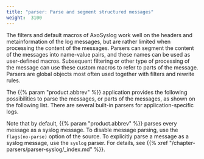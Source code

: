```yaml
---
title: "parser: Parse and segment structured messages"
weight:  3100
---
```

<!-- DISCLAIMER: This file is based on the syslog-ng Open Source Edition documentation https://github.com/balabit/syslog-ng-ose-guides/commit/2f4a52ee61d1ea9ad27cb4f3168b95408fddfdf2 and is used under the terms of The syslog-ng Open Source Edition Documentation License. The file has been modified by Axoflow. -->

The filters and default macros of AxoSyslog work well on the headers and metainformation of the log messages, but are rather limited when processing the content of the messages. Parsers can segment the content of the messages into name-value pairs, and these names can be used as user-defined macros. Subsequent filtering or other type of processing of the message can use these custom macros to refer to parts of the message. Parsers are global objects most often used together with filters and rewrite rules.

The {{% param "product.abbrev" %}} application provides the following possibilities to parse the messages, or parts of the messages, as shown on the following list. There are several built-in parsers for application-specific logs.

Note that by default, {{% param "product.abbrev" %}} parses every message as a syslog message. To disable message parsing, use the `flags(no-parse)` option of the source. To explicitly parse a message as a syslog message, use the `syslog` parser. For details, see {{% xref "/chapter-parsers/parser-syslog/_index.md" %}}.
